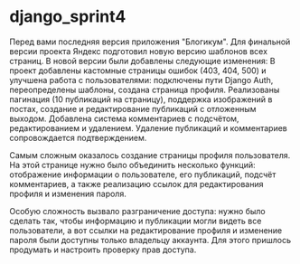 # django_sprint4
Перед вами последняя версия приложения "Блогикум".
Для финальной версии проекта Яндекс подготовил новую версию шаблонов всех страниц.
В новой версии были добавлены следующие изменения:
В проект добавлены кастомные страницы ошибок (403, 404, 500) и улучшена работа с пользователями: подключены пути Django Auth, переопределены шаблоны, создана страница профиля. Реализованы пагинация (10 публикаций на страницу), поддержка изображений в постах, создание и редактирование публикаций с отложенным выходом. Добавлена система комментариев с подсчётом, редактированием и удалением. Удаление публикаций и комментариев сопровождается подтверждением.

Самым сложным оказалось создание страницы профиля пользователя. На этой странице нужно было объединить несколько функций: отображение информации о пользователе, его публикаций, подсчёт комментариев, а также реализацию ссылок для редактирования профиля и изменения пароля.

Особую сложность вызвало разграничение доступа: нужно было сделать так, чтобы информацию и публикации могли видеть все пользователи, а вот ссылки на редактирование профиля и изменение пароля были доступны только владельцу аккаунта. Для этого пришлось продумать и настроить проверку прав доступа.
